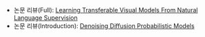 - 논문 리뷰(Full): [Learning Transferable Visual Models From Natural Language Supervision](https://ionized-fortnight-fd6.notion.site/Learning-Transferable-Visual-Models-From-Natural-Language-Supervision-1cd99124e3fb80099779ca83ab9daf4a?pvs=4)
- 논문 리뷰(Introduction): [Denoising Diffusion Probabilistic Models](https://ionized-fortnight-fd6.notion.site/Denoising-Diffusion-Probabilistic-Models-1ce99124e3fb806aa867cef20a1d7456?pvs=4)

